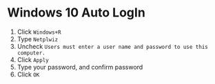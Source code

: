 # Windows 10 Auto LogIn

1.  Click `Windows+R`
2.  Type `Netplwiz`
3.  Uncheck `Users must enter a user name and password to use this computer.`
4.  Click `Apply`
5.  Type your password, and confirm password
6.  Click `OK`
